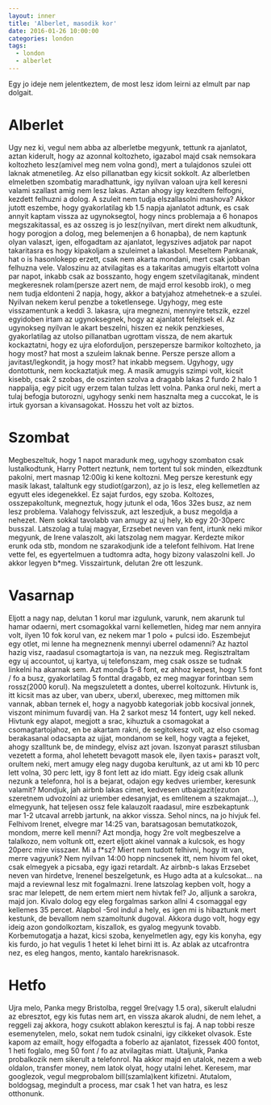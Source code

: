 ```yaml
---
layout: inner
title: 'Alberlet, masodik kor'
date: 2016-01-26 10:00:00
categories: london
tags: 
  - london 
  - alberlet
---
```


Egy jo ideje nem jelentkeztem, de most lesz idom leirni az elmult par nap dolgait.

# Alberlet

Ugy nez ki, vegul nem abba az alberletbe megyunk, tettunk ra ajanlatot, aztan kiderult, hogy az azonnal koltozheto, igazabol majd csak nemsokara koltozheto lesz(amivel meg nem volna gond), mert a tulajdonos szulei ott laknak atmenetileg. Az elso pillanatban egy kicsit sokkolt. Az alberletben elmeletben szombatig maradhattunk, igy nyilvan valoan ujra kell keresni valami szallast amig nem lesz lakas. Aztan ahogy igy kezdtem felfogni, kezdett felhuzni a dolog. A szuleit nem tudja elszallasolni mashova? Akkor jutott eszembe, hogy gyakorlatilag kb 1.5 napja ajanlatot adtunk, es csak annyit kaptam vissza az ugynoksegtol, hogy nincs problemaja a 6 honapos megszakitassal, es az osszeg is jo lesz(nyilvan, mert direkt nem alkudtunk, hogy porogjon a dolog, meg belemenjen a 6 honapba), de nem kaptunk olyan valaszt, igen, elfogadtam az ajanlatot, legyszives adjatok par napot takaritasra es hogy kipakoljam a szuleimet a lakasbol.
Meseltem Pankanak, hat o is hasonlokepp erzett, csak nem akarta mondani, mert csak jobban felhuzna vele. Valoszinu az atvilagitas es a takaritas amugyis eltartott volna par napot, inkabb csak az bosszanto, hogy engem szetvilagitanak, mindent megkeresnek rolam(persze azert nem, de majd errol kesobb irok), o meg nem tudja eldonteni 2 napja, hogy, akkor a batyjahoz atmehetnek-e a szulei. Nyilvan nekem kerul penzbe a toketlensege. Ugyhogy,  meg este visszamentunk a keddi 3. lakasra, ujra megnezni, mennyire tetszik, ezzel egyidoben irtam az ugynoksegnek, hogy az ajanlatot felejtsek el. Az ugynokseg nyilvan le akart beszelni, hiszen ez nekik penzkieses, gyakorlatilag az utolso pillanatban ugrottam vissza, de nem akartuk kockaztatni, hogy ez ujra eloforduljon, perszepersze barmikor koltozheto, ja hogy most? hat most a szuleim laknak benne. Persze persze allom a javitast/legkondit, ja hogy most? hat inkabb megsem. Ugyhogy, ugy dontottunk, nem kockaztatjuk meg. A masik amugyis szimpi volt, kicsit kisebb, csak 2 szobas, de oszinten szolva a dragabb lakas 2 furdo 2 halo 1 nappalija, egy picit ugy erzem talan tulzas lett volna.
Panka orul neki, mert a tulaj befogja butorozni, ugyhogy senki nem hasznalta meg a cuccokat, le is irtuk gyorsan a kivansagokat. Hosszu het volt az biztos.

# Szombat
Megbeszeltuk, hogy 1 napot maradunk meg, ugyhogy szombaton csak lustalkodtunk, Harry Pottert neztunk, nem tortent tul sok minden, elkezdtunk pakolni, mert masnap 12:00ig ki kene koltozni. Meg persze kerestunk egy masik lakast, talaltunk egy studiot(garzon), az jo is lesz, eleg kellemetlen az egyutt eles idegenekkel. Ez sajat furdos, egy szoba. 
Koltozes, osszepakoltunk, megneztuk, hogy jutunk el oda, 16os 32es busz, az nem lesz problema. Valahogy felvisszuk, azt leszedjuk, a busz megoldja a nehezet. Nem sokkal tavolabb van amugy az uj hely, kb egy 20-30perc busszal. Latszolag a tulaj magyar, Erzsebet neven van fent, irtunk neki mikor megyunk, de Irene valaszolt, aki latszolag nem magyar. Kerdezte mikor erunk oda stb, mondom ne szarakodjunk ide a telefont felhivom. Hat Irene vette fel, es egyertelmuen a tudtomra adta, hogy bizony valaszolni kell. Jo akkor legyen b*meg. Visszairtunk, delutan 2re ott leszunk.

# Vasarnap
Eljott a nagy nap, delutan 1 korul mar izgulunk, varunk, nem akarunk tul hamar odaerni, mert csomagokkal varni kellemetlen, hideg mar nem annyira volt, ilyen 10 fok korul van, ez nekem mar 1 polo + pulcsi ido. Eszembejut egy otlet, mi lenne ha megneznenk mennyi uberrel odamenni? Az haztol hazig visz, raadasul csomagtartoja is van, na nezzuk meg. Regisztraltam egy uj accountot, uj kartya, uj telefonszam, meg csak ossze se tudnak linkelni ha akarnak sem. Azt mondja 5-8 font, ez ahhoz kepest, hogy 1.5 font / fo a busz, gyakorlatilag 5 fonttal dragabb, ez meg magyar forintban sem rossz(2000 korul). 
Na megszuletett a dontes, uberrel koltozunk. Hivtunk is, itt kicsit mas az uber, van uberx, uberxl, uberexec, meg mittomen mik vannak, abban ternek el, hogy a nagyobb kategoriak jobb kocsival jonnek, viszont minimum fuvardij van. Ha 2 sarkot mesz 14 fontert, ugy kell neked. Hivtunk egy alapot, megjott a srac, kihuztuk a csomagokat a csomagtartojahoz, en be akartam rakni, de segitokesz volt, az elso csomag berakasanal odacsapta az ujjat, mondanom se kell, hogy vagta a fejeket, ahogy szalltunk be, de mindegy, elvisz azt jovan. Iszonyat paraszt stilusban vezetett a forma, ahol lehetett bevagott masok ele, ilyen taxis+ paraszt volt, orultem neki, mert amugy eleg nagy dugoba kerultunk, az ut ami kb 10 perc lett volna, 30 perc lett, igy 8 font lett az ido miatt. 
Egy ideig csak allunk nezunk a telefonra, hol is a bejarat, odajon egy kedves uriember, keresunk valamit? Mondjuk, jah airbnb lakas cimet, kedvesen utbaigazit(ezuton szeretnem udvozolni az uriember edesanyjat, es emlitenem a szakmajat...), elmegyunk, hat teljesen ossz fele kalauzolt raadasul, mire eszbekaptunk mar 1-2 utcaval arrebb jartunk, na akkor vissza. Sehol nincs, na jo hivjuk fel. Felhivom Irenet, elvegre mar 14:25 van, baratsagosan bemutatkozok, mondom, merre kell menni? Azt mondja, hogy 2re volt megbeszelve a talalkozo, nem voltunk ott, ezert eljott akinel vannak a kulcsok, es hogy 20perc mire visszaer. Mi a f*sz? Miert nem tudott felhivni, hogy itt van, merre vagyunk? Nem nyilvan 14:00 hopp nincsenek itt, nem hivom fel oket, csak elmegyek a picsaba, egy igazi retardalt. 
Az airbnb-s lakas Erzsebet neven van hirdetve, Irenenel beszelgetunk, es Hugo adta at a kulcsokat... na majd a reviewnal lesz mit fogalmazni. Irene latszolag kepben volt, hogy a srac mar lelepett, de nem ertem miert nem hivtak fel? Jo, alljunk a sarokra, majd jon. Kivalo dolog egy eleg forgalmas sarkon allni 4 csomaggal egy kellemes 35 percet. Alapbol -5rol indul a hely, es igen mi is hibaztunk mert kestunk, de bevallom nem szamoltunk dugoval. Akkora dugo volt, hogy egy ideig azon gondolkoztam, kiszallok, es gyalog megyunk tovabb.
Korbemutogatja a hazat, kicsi szoba, kenyelmetlen agy, egy kis konyha, egy kis furdo, jo hat vegulis 1 hetet ki lehet birni itt is. Az ablak az utcafrontra nez, es eleg hangos, mento, kantalo harekrisnasok. 

# Hetfo
Ujra melo, Panka megy Bristolba, reggel 9re(vagy 1.5 ora), sikerult elaludni az ebresztot, egy kis futas nem art, en vissza akarok aludni, de nem lehet, a reggeli zaj akkora, hogy csukott ablakon keresztul is faj. A nap tobbi resze esemenytelen, melo, sokat nem tudok csinalni, igy cikkeket olvasok. Este kapom az emailt, hogy elfogadta a foberlo az ajanlatot, fizessek 400 fontot, 1 heti foglalo, meg 50 font / fo az atvilagitas miatt. Utaljunk, Panka probalkozik nem sikerult a telefonrol. Na akkor majd en utalok, nezem a web oldalon, transfer money, nem latok olyat, hogy utalni lehet. Keresem, mar googlezok, vegul megprobalom bill(szamla)kent kifizetni. Atutalom, boldogsag, megindult a process, mar csak 1 het van hatra, es lesz otthonunk.

